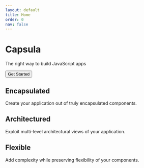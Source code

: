 ```yaml
---
layout: default
title: Home
order: 0
nav: false
---
```


<div class="centered">
	<h1 id="title">Capsula</h1>
</div>
<div class="centered">
	<p id="subtitle">The right way to build JavaScript apps</p>
</div>
<div class="centered">
	<a href="{{ "/tutorial" | relative_url }}"><button id="get-started">Get Started</button></a>
</div>

<div class="floated">
	<h2>Encapsulated</h2>
	<p>Create your application out of truly encapsulated components.</p>
</div>
<div class="floated">
	<h2>Architectured</h2>
	<p>Exploit multi-level architectural views of your application.</p>
</div>
<div class="floated">
	<h2>Flexible</h2>
	<p>Add complexity while preserving flexibility of your components.</p>
</div>